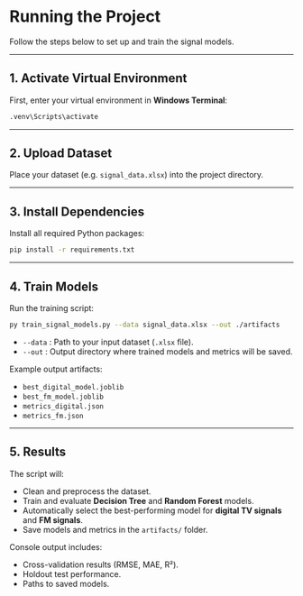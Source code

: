 # Running the Project

Follow the steps below to set up and train the signal models.

---

## 1. Activate Virtual Environment

First, enter your virtual environment in **Windows Terminal**:

```bash
.venv\Scripts\activate
```

---

## 2. Upload Dataset

Place your dataset (e.g. `signal_data.xlsx`) into the project directory.

---

## 3. Install Dependencies

Install all required Python packages:

```bash
pip install -r requirements.txt
```

---

## 4. Train Models

Run the training script:

```bash
py train_signal_models.py --data signal_data.xlsx --out ./artifacts
```

* `--data` : Path to your input dataset (`.xlsx` file).
* `--out`  : Output directory where trained models and metrics will be saved.

Example output artifacts:

* `best_digital_model.joblib`
* `best_fm_model.joblib`
* `metrics_digital.json`
* `metrics_fm.json`

---

## 5. Results

The script will:

* Clean and preprocess the dataset.
* Train and evaluate **Decision Tree** and **Random Forest** models.
* Automatically select the best-performing model for **digital TV signals** and **FM signals**.
* Save models and metrics in the `artifacts/` folder.

Console output includes:

* Cross-validation results (RMSE, MAE, R²).
* Holdout test performance.
* Paths to saved models.